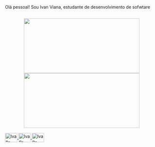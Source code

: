 Olá pessoal! Sou Ivan Viana, estudante de desenvolvimento de sofwtare
##
<div align="center">
  <a href="https://github.com/ivaraujo">
  <img height="180em" width="380em" src="https://github-readme-stats.vercel.app/api?username=ivaraujo&show_icons=true&theme=dark&include_all_commits=true&count_private=true"/>
  <img height="180em" width="380em" src="https://github-readme-stats.vercel.app/api/top-langs/?username=ivaraujo&layout=compact&langs_count=7&theme=dark"/>
</div>

<div style="display: inline_block"><br>

<img align="center" alt="Ivan-HTML" height="30" width="40"  src="https://cdn.jsdelivr.net/gh/devicons/devicon/icons/adonisjs/adonisjs-original.svg" />

<img align="center" alt="Ivan-CSS" height="30" width="40" src="https://cdn.jsdelivr.net/gh/devicons/devicon/icons/adonisjs/adonisjs-original.svg" />

<img align="center" alt="Ivan-PHP" height="30" width="40" src="https://cdn.jsdelivr.net/gh/devicons/devicon/icons/adonisjs/css3-original.svg" />

</div>

